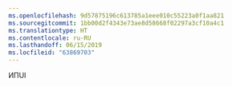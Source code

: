 ```yaml
---
ms.openlocfilehash: 9d57875196c613785a1eee010c55223a0f1aa821
ms.sourcegitcommit: 1bb00d2f4343e73ae8d58668f02297a3cf10a4c1
ms.translationtype: HT
ms.contentlocale: ru-RU
ms.lasthandoff: 06/15/2019
ms.locfileid: "63869703"
---
```

<span data-ttu-id="813c5-101">ИП</span><span class="sxs-lookup"><span data-stu-id="813c5-101">UI</span></span>